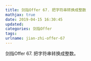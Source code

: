 ```yaml
---
title: 剑指Offer 67. 把字符串转换成整数
mathjax: true
date: 2019-04-15 16:30:45
updated:
categories: 剑指Offer
tags:
urlname: jian-zhi-offer-67
---
```


剑指Offer 67. 把字符串转换成整数。

<!-- more -->


